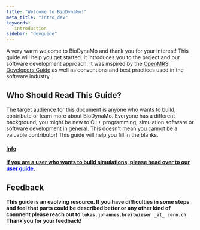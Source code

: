 ```yaml
---
title: "Welcome to BioDynaMo!"
meta_title: "intro_dev"
keywords:
  -introduction
sidebar: "devguide"
---
```


A very warm welcome to BioDynaMo and thank you for your interest! This guide will help you get started. It introduces you to the project and our software development approach. It was inspired by the [OpenMRS Developers Guide](https://flossmanuals.net/openmrs-developers-guide/) as well as  conventions and best practices used in the software industry.

## Who Should Read This Guide?

The target audience for this document is anyone who wants to build, contribute or learn more about BioDynaMo. Everyone has a different background, you might be new to C++ programming, simulation software or software development in general. This doesn't mean you cannot be a valuable contributor! This guide will help you fill in the blanks.

<a class="sbox" href= "/biodynamo/doc/user_guide/docs/" target="_blank" rel="noopener">
    <div class="sbox-content">
    	<h4><b>Info<b><h4>
    	<p>If you are a user who wants to build simulations, please head over to our <font color="blue"><u>user guide</u></font>.
		</p>
    </div>
</a>

## Feedback

This guide is an evolving resource. If you have difficulties in some steps and feel that parts could be described better or any other kind of comment please reach out to `lukas.johannes.breitwieser _at_ cern.ch`.  Thank you for your feedback!
